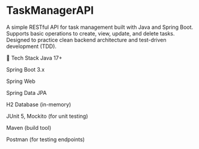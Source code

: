 # TaskManagerAPI

A simple RESTful API for task management built with Java and Spring Boot. Supports basic operations to create, view, update, and delete tasks. Designed to practice clean backend architecture and test-driven development (TDD).



🧰 Tech Stack
Java 17+

Spring Boot 3.x

Spring Web

Spring Data JPA

H2 Database (in-memory)

JUnit 5, Mockito (for unit testing)

Maven (build tool)

Postman (for testing endpoints)

